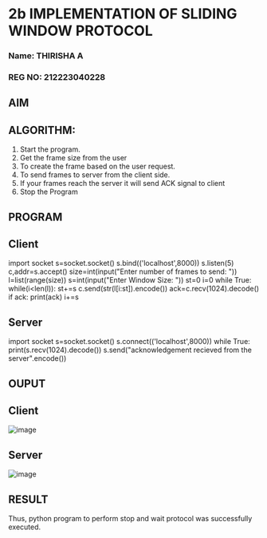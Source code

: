 # 2b IMPLEMENTATION OF SLIDING WINDOW PROTOCOL

### Name: THIRISHA A
### REG NO: 212223040228

## AIM
## ALGORITHM:
1. Start the program.
2. Get the frame size from the user
3. To create the frame based on the user request.
4. To send frames to server from the client side.
5. If your frames reach the server it will send ACK signal to client
6. Stop the Program
## PROGRAM

## Client

import socket
s=socket.socket()
s.bind(('localhost',8000))
s.listen(5)
c,addr=s.accept()
size=int(input("Enter number of frames to send: "))
l=list(range(size))
s=int(input("Enter Window Size: "))
st=0
i=0
while True:
    while(i<len(l)):
        st+=s
        c.send(str(l[i:st]).encode())
        ack=c.recv(1024).decode()
        if ack:
            print(ack)
            i+=s

## Server

import socket
s=socket.socket()
s.connect(('localhost',8000))
while True:
    print(s.recv(1024).decode())
    s.send("acknowledgement recieved from the server".encode())

    
## OUPUT

## Client

![image](https://github.com/thirisha-0610/2b_SLIDING_WINDOW_PROTOCOL/assets/149347494/3ba9e9e9-cff9-4ae9-9d47-c1126a822663)

## Server

![image](https://github.com/thirisha-0610/2b_SLIDING_WINDOW_PROTOCOL/assets/149347494/e7985b11-7233-4085-ad18-592f0bba6f91)


## RESULT
Thus, python program to perform stop and wait protocol was successfully executed.
